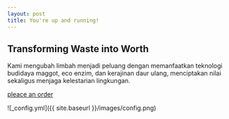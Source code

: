 ```yaml
---
layout: post
title: You're up and running!
---
```


  <style>
    
    .hero-bg {
      background-image: url('{{ site.baseurl }}/images/bg.jpg'); 
      background-position: center;
      background-size: cover;
      background-repeat: no-repeat;
    }
  </style>

  <!-- Hero Section -->
  <section class=" hero-bg h-screen flex items-center text-white relative">
    <div class="absolute inset-0 bg-black bg-opacity-40"></div>
    <div class="pt-60 relative z-10 flex justify-start items-center px-4 md:px-16">
      <div class="text-left max-w-xl">
        <h1 class="md:text-5xl text-3xl font-bold mb-4">Transforming Waste into Worth</h1>
        <p class="mb-8 md:text-lg text-sm font-semibold">Kami mengubah limbah menjadi peluang dengan memanfaatkan teknologi budidaya maggot, eco enzim, dan kerajinan daur ulang, menciptakan nilai sekaligus menjaga kelestarian lingkungan.</p>
        <a href="#" class="bg-blue-700 text-white px-6 py-3 rounded-lg hover:bg-blue-700">pleace an order</a>
      </div>
    </div>
  </section>

![_config.yml]({{ site.baseurl }}/images/config.png)
